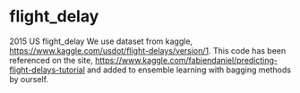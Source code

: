 # flight_delay
2015 US flight_delay
We use dataset from kaggle, https://www.kaggle.com/usdot/flight-delays/version/1.
This code has been referenced on the site, https://www.kaggle.com/fabiendaniel/predicting-flight-delays-tutorial
and added to ensemble learning with bagging methods by ourself.
